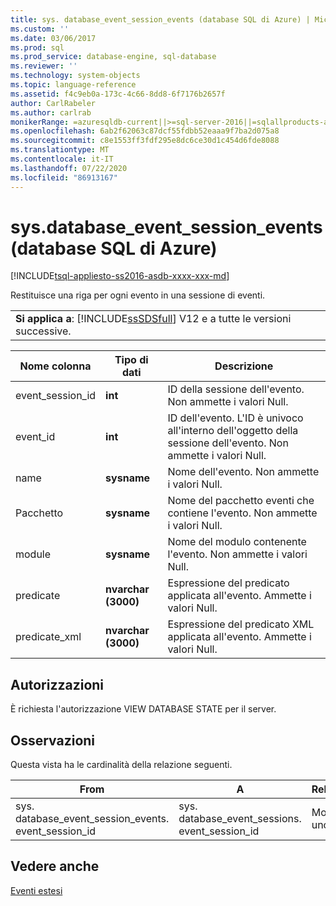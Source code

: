 ```yaml
---
title: sys. database_event_session_events (database SQL di Azure) | Microsoft Docs
ms.custom: ''
ms.date: 03/06/2017
ms.prod: sql
ms.prod_service: database-engine, sql-database
ms.reviewer: ''
ms.technology: system-objects
ms.topic: language-reference
ms.assetid: f4c9eb0a-173c-4c66-8dd8-6f7176b2657f
author: CarlRabeler
ms.author: carlrab
monikerRange: =azuresqldb-current||>=sql-server-2016||=sqlallproducts-allversions||>=sql-server-linux-2017||=azuresqldb-mi-current
ms.openlocfilehash: 6ab2f62063c87dcf55fdbb52eaaa9f7ba2d075a8
ms.sourcegitcommit: c8e1553ff3fdf295e8dc6ce30d1c454d6fde8088
ms.translationtype: MT
ms.contentlocale: it-IT
ms.lasthandoff: 07/22/2020
ms.locfileid: "86913167"
---
```

# <a name="sysdatabase_event_session_events-azure-sql-database"></a>sys.database_event_session_events (database SQL di Azure)
[!INCLUDE[tsql-appliesto-ss2016-asdb-xxxx-xxx-md](../../includes/tsql-appliesto-ss2016-asdb-xxxx-xxx-md.md)]

  Restituisce una riga per ogni evento in una sessione di eventi.  
  
||  
|-|  
|**Si applica a**: [!INCLUDE[ssSDSfull](../../includes/sssdsfull-md.md)] V12 e a tutte le versioni successive.|  
  
|Nome colonna|Tipo di dati|Descrizione|  
|-----------------|---------------|-----------------|  
|event_session_id|**int**|ID della sessione dell'evento. Non ammette i valori Null.|  
|event_id|**int**|ID dell'evento. L'ID è univoco all'interno dell'oggetto della sessione dell'evento. Non ammette i valori Null.|  
|name|**sysname**|Nome dell'evento. Non ammette i valori Null.|  
|Pacchetto|**sysname**|Nome del pacchetto eventi che contiene l'evento. Non ammette i valori Null.|  
|module|**sysname**|Nome del modulo contenente l'evento. Non ammette i valori Null.|  
|predicate|**nvarchar (3000)**|Espressione del predicato applicata all'evento. Ammette i valori Null.|  
|predicate_xml|**nvarchar (3000)**|Espressione del predicato XML applicata all'evento. Ammette i valori Null.|  
  
## <a name="permissions"></a>Autorizzazioni  
 È richiesta l'autorizzazione VIEW DATABASE STATE per il server.  
  
## <a name="remarks"></a>Osservazioni  
 Questa vista ha le cardinalità della relazione seguenti.  
  
| From | A | Relazione |
| ---- | -- | ------------ |
|sys. database_event_session_events. event_session_id|sys. database_event_sessions. event_session_id|Molti-a-uno|  
  
## <a name="see-also"></a>Vedere anche  
 [Eventi estesi](../../relational-databases/extended-events/extended-events.md)  
  
  

